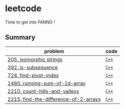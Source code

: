 # leetcode
Time to get into FANNG !

## Summary
| problem                                                                                                   | code                                               |
|-----------------------------------------------------------------------------------------------------------|----------------------------------------------------|
| [205. isomorphic strings](https://leetcode.com/problems/isomorphic-strings/)                              | [`C++`](cpp/205-isomorphic-strings/)               |
| [392. is-subsequence](https://leetcode.com/problems/is-subsequence/)                                      | [`C++`](cpp/392-is-subsequence/)                   |
| [724. find-pivot-index](https://leetcode.com/problems/find-pivot-index/)                                  | [`C++`](cpp/724-find-pivot-index/)                 |
| [1480. running-sum-of-1d-array](https://leetcode.com/problems/running-sum-of-1d-array/)                   | [`C++`](cpp/1480-running-sum-of-1d-array/)         |
| [2210. count-hills-and-valleys](https://leetcode.com/problems/count-hills-and-valleys-in-an-array/)       | [`C++`](cpp/2210-count-hills-and-valleys/)         |
| [2215. find-the-difference-of-2-arrays](https://leetcode.com/problems/find-the-difference-of-two-arrays/) | [`C++`](cpp/2215-find-the-difference-of-2-arrays/) |
